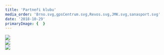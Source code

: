 ```yaml
---
title: 'Partneři klubu'
media_order: 'Brno.svg,gpsCentrum.svg,Revos.svg,JMK.svg,sanasport.svg'
date: '2018-10-29'
primaryImage: {  }
---
```


<div class="row align-items-center">
    <div class="col-md-6">
        <a href="https://www.brno.cz/uvodni-strana/" target="_blank">
        <img class="sponsors--img" src="{{page.route()}}/Brno.svg">
        </a>
    </div>
    <div class="col-md-6">
        <a href="https://www.kr-jihomoravsky.cz/" target="_blank">
        <img class="sponsors--img" src="{{page.route()}}/JMK.svg">
        </a>
    </div>
    <div class="col-md-4">
        <a href="http://www.revos.cz/" target="_blank">
        <img class="sponsors--img" src="{{page.route()}}/Revos.svg">
        </a>
    </div>
<!-- Nadace OB neprispela
     <div class="col-md-6">
        <a href="https://www.obnadace.cz/" target="_blank">
        <img class="sponsors--img" src="http://www.orientacnisporty.cz/upload/ilustracni-obrazky/nadaceob.PNG">
        </a>
    </div>-->
</div>
